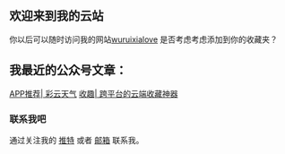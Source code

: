 ## 欢迎来到我的云站

你以后可以随时访问我的网站[wuruixialove](https://wuruixialove.GitHub.io/) 是否考虑考虑添加到你的收藏夹？

## 我最近的公众号文章：
[APP推荐| 彩云天气](https://mp.weixin.qq.com/s/xJY9V4HzIu7_EpeHNogEjQ)
[收趣| 跨平台的云端收藏神器](https://mp.weixin.qq.com/s/xJY9V4HzIu7_EpeHNogEjQ)

### 联系我吧

通过关注我的 [推特](https://twitter.com/wuruixialove) 或者 [邮箱](wuruixialove@live.com) 联系我。
